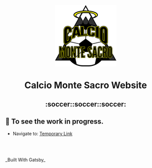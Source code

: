 <p align="center">
    <img alt="Calcio Monte Sacro" src="/github/icon-192x192.png" width="192" />
</p>
<h1 align="center">
  Calcio Monte Sacro Website
</h1>
<h2 align="center">:soccer::soccer::soccer:</h2>

## :checkered_flag: To see the work in progress.

-  Navigate to: <a href="https://chaua0927.github.io/calcio-monte-sacro">Temporary Link</a>

<br/>
<br/>
<br/>
_Built With Gatsby_
